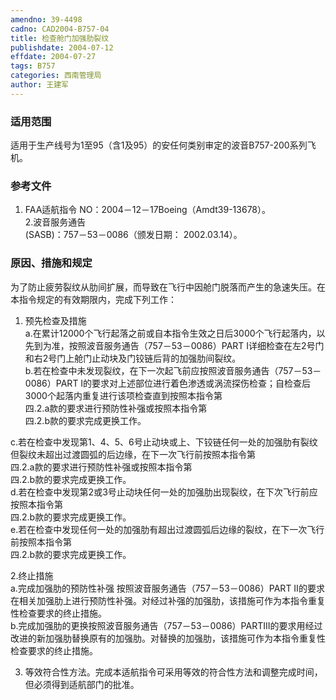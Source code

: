```yaml
---
amendno: 39-4498  
cadno: CAD2004-B757-04  
title: 检查舱门加强肋裂纹  
publishdate: 2004-07-12  
effdate: 2004-07-27  
tags: B757  
categories: 西南管理局  
author: 王建军  
---
```

  
### 适用范围  
适用于生产线号为1至95（含1及95）的安任何类别审定的波音B757-200系列飞机。  
  
<!--more-->  
### 参考文件  
1. FAA适航指令 NO：2004－12－17Boeing（Amdt39-13678）。  
2.波音服务通告  
(SASB)：757－53－0086（颁发日期： 2002.03.14）。  
  
### 原因、措施和规定  
为了防止疲劳裂纹从肋间扩展，而导致在飞行中因舱门脱落而产生的急速失压。在本指令规定的有效期限内，完成下列工作：  
1.  预先检查及措施  
a.在累计12000个飞行起落之前或自本指令生效之日后3000个飞行起落内，以先到为准，按照波音服务通告（757－53－0086）PART I详细检查在左2号门和右2号门上舱门止动块及门铰链后背的加强肋间裂纹。  
b.若在检查中未发现裂纹，在下一次起飞前应按照波音服务通告（757－53－0086）PART I的要求对上述部位进行着色渗透或涡流探伤检查；自检查后3000个起落内重复进行该项检查直到按照本指令第  
四.2.a款的要求进行预防性补强或按照本指令第  
四.2.b款的要求完成更换工作。  
  
  
c.若在检查中发现第1、4、5、6号止动块或上、下铰链任何一处的加强肋有裂纹但裂纹未超出过渡圆弧的后边缘，在下一次飞行前按照本指令第  
四.2.a款的要求进行预防性补强或按照本指令第  
四.2.b款的要求完成更换工作。  
d.若在检查中发现第2或3号止动块任何一处的加强肋出现裂纹，在下次飞行前应按照本指令第  
四.2.b款的要求完成更换工作。  
e.若在检查中发现任何一处的加强肋有超出过渡圆弧后边缘的裂纹，在下一次飞行前按照本指令第  
四.2.b款的要求完成更换工作。  
  
2.终止措施  
a.完成加强肋的预防性补强 按照波音服务通告（757－53－0086）PART II的要求在相关加强肋上进行预防性补强。对经过补强的加强肋，该措施可作为本指令重复性检查要求的终止措施。  
b.完成加强肋的更换按照波音服务通告（757－53－0086）PARTIII的要求用经过改进的新加强肋替换原有的加强肋。对替换的加强肋，该措施可作为本指令重复性检查要求的终止措施。  
  
3.  等效符合性方法。完成本适航指令可采用等效的符合性方法和调整完成时间，但必须得到适航部门的批准。  
